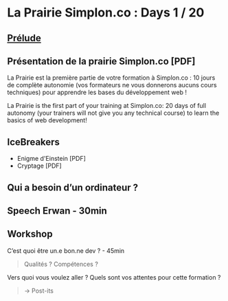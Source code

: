 # La Prairie Simplon.co : Days 1 / 20

## [Prélude](https://docs.google.com/presentation/d/1z6GZSR9HP7Du6V2zGSruDbvda-r_Am7GGQg-J7J5Ozg/edit#slide=id.p)

## Présentation de la prairie Simplon.co [PDF]

La Prairie est la première partie de votre formation à Simplon.co :
10 jours de complète autonomie (vos formateurs ne vous donnerons aucuns cours techniques) pour apprendre les bases du développement web !

La Prairie is the first part of your training at Simplon.co:
20 days of full autonomy (your trainers will not give you any technical course) to learn the basics of web development!

## IceBreakers

- Enigme d'Einstein [PDF]
- Cryptage [PDF]

## Qui a besoin d’un ordinateur ?

## Speech Erwan - 30min

## Workshop

C’est quoi être un.e bon.ne dev ? - 45min
> Qualités ? Compétences ?

Vers quoi vous voulez aller ? Quels sont vos attentes pour cette formation ?
> -> Post-its
